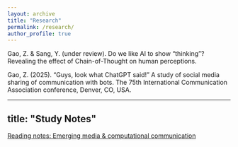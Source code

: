 ```yaml
---
layout: archive
title: "Research"
permalink: /research/
author_profile: true
---
```


<p>Gao, Z. & Sang, Y. (under review). Do we like AI to show “thinking”? Revealing the effect of Chain-of-Thought on human perceptions.</p>
<p>Gao, Z. (2025). “Guys, look what ChatGPT said!” A study of social media sharing of communication with bots. The 75th International Communication Association conference, Denver, CO, USA.</p>

---
title: "Study Notes"
---
<p><a href="https://lv7w5nvrr9.feishu.cn/docx/DFmadtvlaoI4qYxjyQIc1y3enOe">Reading notes: Emerging media & computational communication</a></p>
